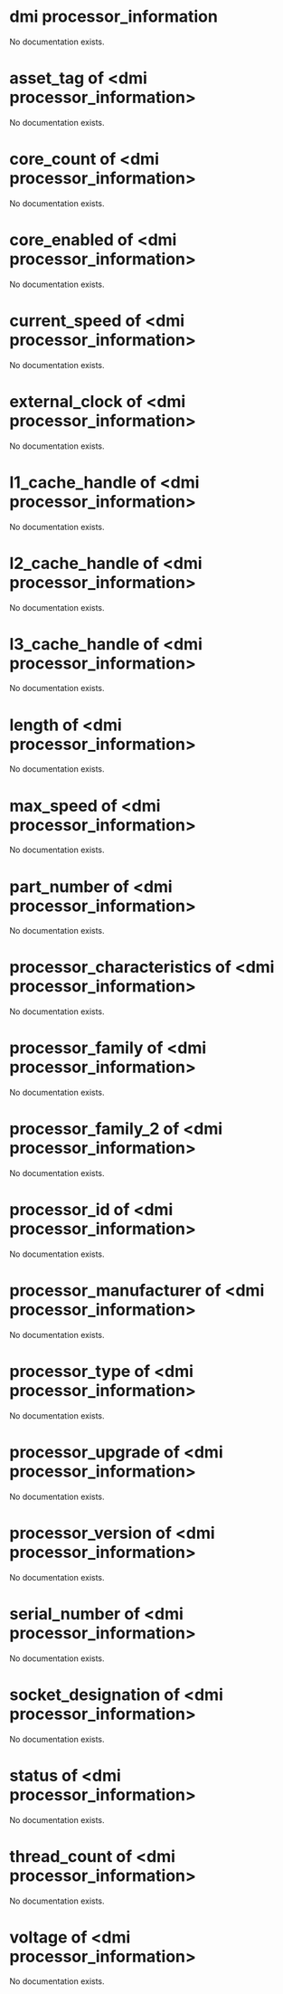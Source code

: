 # dmi processor_information

No documentation exists.

# asset_tag of &lt;dmi processor_information&gt;

No documentation exists.

# core_count of &lt;dmi processor_information&gt;

No documentation exists.

# core_enabled of &lt;dmi processor_information&gt;

No documentation exists.

# current_speed of &lt;dmi processor_information&gt;

No documentation exists.

# external_clock of &lt;dmi processor_information&gt;

No documentation exists.

# l1_cache_handle of &lt;dmi processor_information&gt;

No documentation exists.

# l2_cache_handle of &lt;dmi processor_information&gt;

No documentation exists.

# l3_cache_handle of &lt;dmi processor_information&gt;

No documentation exists.

# length of &lt;dmi processor_information&gt;

No documentation exists.

# max_speed of &lt;dmi processor_information&gt;

No documentation exists.

# part_number of &lt;dmi processor_information&gt;

No documentation exists.

# processor_characteristics of &lt;dmi processor_information&gt;

No documentation exists.

# processor_family of &lt;dmi processor_information&gt;

No documentation exists.

# processor_family_2 of &lt;dmi processor_information&gt;

No documentation exists.

# processor_id of &lt;dmi processor_information&gt;

No documentation exists.

# processor_manufacturer of &lt;dmi processor_information&gt;

No documentation exists.

# processor_type of &lt;dmi processor_information&gt;

No documentation exists.

# processor_upgrade of &lt;dmi processor_information&gt;

No documentation exists.

# processor_version of &lt;dmi processor_information&gt;

No documentation exists.

# serial_number of &lt;dmi processor_information&gt;

No documentation exists.

# socket_designation of &lt;dmi processor_information&gt;

No documentation exists.

# status of &lt;dmi processor_information&gt;

No documentation exists.

# thread_count of &lt;dmi processor_information&gt;

No documentation exists.

# voltage of &lt;dmi processor_information&gt;

No documentation exists.
